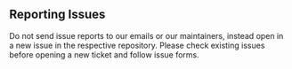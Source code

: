 ## Reporting Issues

Do not send issue reports to our emails or our maintainers, instead open in a new issue in the respective repository. Please check existing issues before opening a new ticket and follow issue forms.
